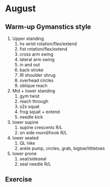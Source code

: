 # August

## Warm-up Gymanstics style

1. Upper standing
   1. hs wrist rotation/flex/extend
   1. fist rotation/flex/extend
   1. cross arm swing
   1. lateral arm swing
   1. in and out
   1. back stroke
   1. IR shoulder shrug
   1. overhead circles
   1. oblique reach
1. Mid + lower standing
   1. gym twist
   1. reach through
   1. s2s squat
   1. frog squat + extend
   1. needle kick
1. lower supine
   1. supine crescents R/L
   1. on side round/hook R/L
1. lower seated
   1. QL hike
   1. ankle pump, circles, grab, bigtoe/littletoes
1. lower prone
   1. seal/sideseal
   1. seal needle R/L

## Exercise
